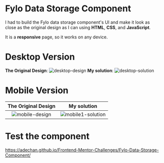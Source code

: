 # Fylo Data Storage Component
I had to build the Fylo data storage component's UI and make it look as close as the original design as I can using **HTML**, **CSS**, and **JavaScript**.

It is a **responsive** page, so it works on any device. 

# Desktop Version
**The Original Design**: 
![desktop-design](https://user-images.githubusercontent.com/29714385/89050347-4d43e000-d35b-11ea-9fee-84916df16f56.jpg)
**My solution**: 
![desktop-solution](https://user-images.githubusercontent.com/29714385/89051875-8f6e2100-d35d-11ea-9ed8-7468e2eecf4a.PNG)

# Mobile Version
**The Original Design** |**My solution**
:-------------------------:|:-------------------------:
![mobile-design](https://user-images.githubusercontent.com/29714385/89050426-6ba9db80-d35b-11ea-8f5c-7e4110a46e45.jpg)  |  ![mobile1-solution](https://user-images.githubusercontent.com/29714385/89053766-61d6a700-d360-11ea-901b-6f93835b2a48.png)

# Test the component
https://adechan.github.io/Frontend-Mentor-Challenges/Fylo-Data-Storage-Component/
